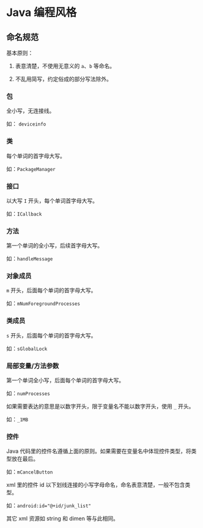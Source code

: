 # Java 编程风格

## 命名规范

基本原则：

1. 表意清楚，不使用无意义的 `a`、`b` 等命名。

2. 不乱用简写，约定俗成的部分写法除外。

### 包

全小写，无连接线。

如： `deviceinfo`

### 类

每个单词的首字母大写。

如：`PackageManager`

### 接口

以大写 `I` 开头，每个单词首字母大写。

如：`ICallback`

### 方法

第一个单词的全小写，后续首字母大写。

如：`handleMessage`

### 对象成员

`m` 开头，后面每个单词的首字母大写。

如：`mNumForegroundProcesses`

### 类成员

`s` 开头，后面每个单词的首字母大写。

如：`sGlobalLock`

### 局部变量/方法参数

第一个单词全小写，后面每个单词的首字母大写。

如：`numProcesses`

如果需要表达的意思是以数字开头，限于变量名不能以数字开头，使用 `_` 开头。

如：`_1MB`

### 控件

Java 代码里的控件名遵循上面的原则。如果需要在变量名中体现控件类型，将类型放在最后。

如：`mCancelButton`

xml 里的控件 id 以下划线连接的小写字母命名，命名表意清楚，一般不包含类型。

如：`android:id="@+id/junk_list"`

其它 xml 资源如 string 和 dimen 等与此相同。
